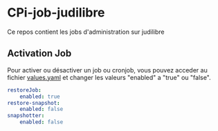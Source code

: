 # CPi-job-judilibre
Ce repos contient les jobs d'administration sur judilibre

## Activation Job 

Pour activer ou désactiver un job ou cronjob, vous pouvez acceder au fichier [values.yaml](helm/values.yaml) et changer les valeurs "enabled"  a  "true" ou "false".

```yaml
restoreJob:
    enabled: true
restore-snapshot:
    enabled: false
snapshotter:
    enabled: false
```

